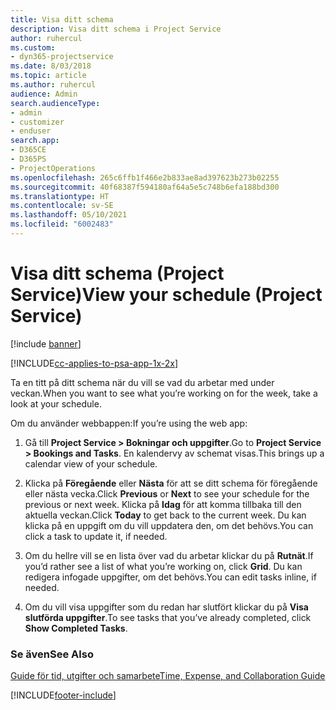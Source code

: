 ```yaml
---
title: Visa ditt schema
description: Visa ditt schema i Project Service
author: ruhercul
ms.custom:
- dyn365-projectservice
ms.date: 8/03/2018
ms.topic: article
ms.author: ruhercul
audience: Admin
search.audienceType:
- admin
- customizer
- enduser
search.app:
- D365CE
- D365PS
- ProjectOperations
ms.openlocfilehash: 265c6ffb1f466e2b833ae8ad397623b273b02255
ms.sourcegitcommit: 40f68387f594180af64a5e5c748b6efa188bd300
ms.translationtype: HT
ms.contentlocale: sv-SE
ms.lasthandoff: 05/10/2021
ms.locfileid: "6002483"
---
```

# <a name="view-your-schedule-project-service"></a><span data-ttu-id="5dddb-103">Visa ditt schema (Project Service)</span><span class="sxs-lookup"><span data-stu-id="5dddb-103">View your schedule (Project Service)</span></span>

[!include [banner](../includes/psa-now-project-operations.md)]

[!INCLUDE[cc-applies-to-psa-app-1x-2x](../includes/cc-applies-to-psa-app-1x-2x.md)]

<span data-ttu-id="5dddb-104">Ta en titt på ditt schema när du vill se vad du arbetar med under veckan.</span><span class="sxs-lookup"><span data-stu-id="5dddb-104">When you want to see what you’re working on for the week, take a look at your schedule.</span></span>  
  
 <span data-ttu-id="5dddb-105">Om du använder webbappen:</span><span class="sxs-lookup"><span data-stu-id="5dddb-105">If you’re using the web app:</span></span>  
  
1.  <span data-ttu-id="5dddb-106">Gå till **Project Service > Bokningar och uppgifter**.</span><span class="sxs-lookup"><span data-stu-id="5dddb-106">Go to **Project Service > Bookings and Tasks**.</span></span> <span data-ttu-id="5dddb-107">En kalendervy av schemat visas.</span><span class="sxs-lookup"><span data-stu-id="5dddb-107">This brings up a calendar view of your schedule.</span></span>  
  
2.  <span data-ttu-id="5dddb-108">Klicka på **Föregående** eller **Nästa** för att se ditt schema för föregående eller nästa vecka.</span><span class="sxs-lookup"><span data-stu-id="5dddb-108">Click **Previous** or **Next** to see your schedule for the previous or next week.</span></span> <span data-ttu-id="5dddb-109">Klicka på **Idag** för att komma tillbaka till den aktuella veckan.</span><span class="sxs-lookup"><span data-stu-id="5dddb-109">Click **Today** to get back to the current week.</span></span> <span data-ttu-id="5dddb-110">Du kan klicka på en uppgift om du vill uppdatera den, om det behövs.</span><span class="sxs-lookup"><span data-stu-id="5dddb-110">You can click a task to update it, if needed.</span></span>  
  
3.  <span data-ttu-id="5dddb-111">Om du hellre vill se en lista över vad du arbetar klickar du på **Rutnät**.</span><span class="sxs-lookup"><span data-stu-id="5dddb-111">If you’d rather see a list of what you’re working on, click **Grid**.</span></span> <span data-ttu-id="5dddb-112">Du kan redigera infogade uppgifter, om det behövs.</span><span class="sxs-lookup"><span data-stu-id="5dddb-112">You can edit tasks inline, if needed.</span></span>  
  
4.  <span data-ttu-id="5dddb-113">Om du vill visa uppgifter som du redan har slutfört klickar du på **Visa slutförda uppgifter**.</span><span class="sxs-lookup"><span data-stu-id="5dddb-113">To see tasks that you’ve already completed, click **Show Completed Tasks**.</span></span>  
  
### <a name="see-also"></a><span data-ttu-id="5dddb-114">Se även</span><span class="sxs-lookup"><span data-stu-id="5dddb-114">See Also</span></span>  
 [<span data-ttu-id="5dddb-115">Guide för tid, utgifter och samarbete</span><span class="sxs-lookup"><span data-stu-id="5dddb-115">Time, Expense, and Collaboration Guide</span></span>](../psa/time-expense-collaboration-guide.md)


[!INCLUDE[footer-include](../includes/footer-banner.md)]